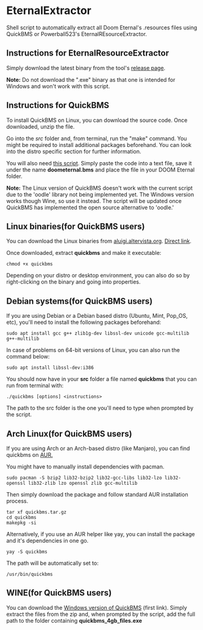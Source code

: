 # EternalExtractor

Shell script to automatically extract all Doom Eternal's .resources files using QuickBMS or Powerball523's EternalREsourceExtractor.

## Instructions for EternalResourceExtractor

Simply download the latest binary from the tool's [release page](https://github.com/PowerBall253/EternalResourceExtractor).

**Note:** Do not download the ".exe" binary as that one is intended for Windows and won't work with this script.

## Instructions for QuickBMS

To install QuickBMS on Linux, you can download the source code. Once downloaded, unzip the file.

Go into the *src* folder and, from terminal, run the "make" command. You might be required to install additional packages beforehand. You can look into the distro specific section for further information.

You will also need [this script](https://zenhax.com/viewtopic.php?p=54753#p54753). Simply paste the code into a text file, save it under the name **doometernal.bms** and place the file in your DOOM Eternal folder.

**Note:** The Linux version of QuickBMS doesn't work with the current script due to the 'oodle' library not being implemented yet. The Windows version works though Wine, so use it instead. The script will be updated once QuickBMS has implemented the open source alternative to 'oodle.'

## Linux binaries(for QuickBMS users)

You can download the Linux binaries from [aluigi.altervista.org](https://aluigi.altervista.org/quickbms.htm). [Direct link](https://aluigi.altervista.org/papers/quickbms_linux.zip).

Once downloaded, extract **quickbms** and make it executable:

	chmod +x quickbms

Depending on your distro or desktop environment, you can also do so by right-clicking on the binary and going into properties.

## Debian systems(for QuickBMS users)


If you are using Debian or a Debian based distro (Ubuntu, Mint, Pop\_OS, etc), you'll need to install the following packages beforehand:

    sudo apt install gcc g++ zlib1g-dev libssl-dev unicode gcc-multilib g++-multilib

In case of problems on 64-bit versions of Linux, you can also run the command below:

    sudo apt install libssl-dev:i386

You should now have in your **src** folder a file named **quickbms** that you can run from terminal with:

    ./quickbms [options] <instructions>

The path to the src folder is the one you'll need to type when prompted by the script.

## Arch Linux(for QuickBMS users)


If you are using Arch or an Arch-based distro (like Manjaro), you can find quickbms on [AUR.](https://aur.archlinux.org/packages/quickbms/)

You might have to manually install dependencies with pacman.

    sudo pacman -S bzip2 lib32-bzip2 lib32-gcc-libs lib32-lzo lib32-openssl lib32-zlib lzo openssl zlib gcc-multilib

Then simply download the package and follow standard AUR installation process.

    tar xf quickbms.tar.gz
	cd quickbms
	makepkg -si

Alternatively, if you use an AUR helper like yay, you can install the package and it's dependencies in one go.

    yay -S quickbms

The path will be automatically set to:

    /usr/bin/quickbms

## WINE(for QuickBMS users)

You can download the [Windows version of QuickBMS](https://aluigi.altervista.org/quickbms.htm) (first link). Simply extract the files from the zip and, when prompted by the script, add the full path to the folder containing **quickbms_4gb_files.exe**
